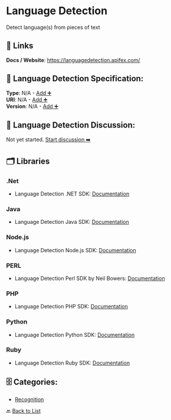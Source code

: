 # Language Detection

Detect language(s) from pieces of text

##  🔗 Links
**Docs / Website**: https://languagedetection.apifex.com/

## 🧬 Language Detection Specification:
**Type**: N/A - [Add ➕](https://github.com/apis-list/apis-list/edit/main/apis/language-detection/language-detection.yaml)  
**URI**: N/A - [Add ➕](https://github.com/apis-list/apis-list/edit/main/apis/language-detection/language-detection.yaml)  
**Version**: N/A - [Add ➕](https://github.com/apis-list/apis-list/edit/main/apis/language-detection/language-detection.yaml)

## 💬 Language Detection Discussion:
Not yet started. [Start discussion ➡️](https://github.com/apis-list/apis-list/discussions/new)

## 🗂️ Libraries
### .Net
- Language Detection .NET SDK: [Documentation](https://github.com/detectlanguage/detectlanguage-csharp)
### Java
- Language Detection Java SDK: [Documentation](https://github.com/detectlanguage/detectlanguage-java)
### Node.js
- Language Detection Node.js SDK: [Documentation](https://github.com/detectlanguage/detectlanguage-node)
### PERL
- Language Detection Perl SDK by Neil Bowers: [Documentation](https://github.com/neilb/WebService-DetectLanguage)
### PHP
- Language Detection PHP SDK: [Documentation](https://github.com/detectlanguage/detectlanguage-php)
### Python
- Language Detection Python SDK: [Documentation](https://github.com/detectlanguage/detectlanguage-python)
### Ruby
- Language Detection Ruby SDK: [Documentation](https://github.com/detectlanguage/detectlanguage-ruby)


## 🗄️ Categories:
- [Recognition](https://github.com/apis-list/apis-list#recognition-)

🔙  [Back to List](https://github.com/apis-list/apis-list)
